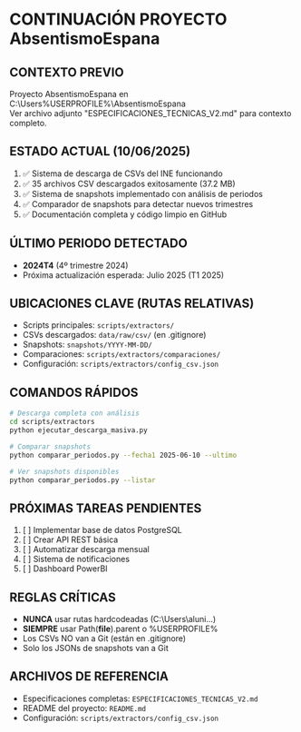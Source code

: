 # CONTINUACIÓN PROYECTO AbsentismoEspana

## CONTEXTO PREVIO
Proyecto AbsentismoEspana en C:\Users\%USERPROFILE%\AbsentismoEspana\
Ver archivo adjunto "ESPECIFICACIONES_TECNICAS_V2.md" para contexto completo.

## ESTADO ACTUAL (10/06/2025)
1. ✅ Sistema de descarga de CSVs del INE funcionando
2. ✅ 35 archivos CSV descargados exitosamente (37.2 MB) 
3. ✅ Sistema de snapshots implementado con análisis de periodos
4. ✅ Comparador de snapshots para detectar nuevos trimestres
5. ✅ Documentación completa y código limpio en GitHub

## ÚLTIMO PERIODO DETECTADO
- **2024T4** (4º trimestre 2024)
- Próxima actualización esperada: Julio 2025 (T1 2025)

## UBICACIONES CLAVE (RUTAS RELATIVAS)
- Scripts principales: `scripts/extractors/`
- CSVs descargados: `data/raw/csv/` (en .gitignore)
- Snapshots: `snapshots/YYYY-MM-DD/`
- Comparaciones: `scripts/extractors/comparaciones/`
- Configuración: `scripts/extractors/config_csv.json`

## COMANDOS RÁPIDOS
```bash
# Descarga completa con análisis
cd scripts/extractors
python ejecutar_descarga_masiva.py

# Comparar snapshots
python comparar_periodos.py --fecha1 2025-06-10 --ultimo

# Ver snapshots disponibles  
python comparar_periodos.py --listar
```

## PRÓXIMAS TAREAS PENDIENTES
1. [ ] Implementar base de datos PostgreSQL
2. [ ] Crear API REST básica
3. [ ] Automatizar descarga mensual
4. [ ] Sistema de notificaciones
5. [ ] Dashboard PowerBI

## REGLAS CRÍTICAS
- **NUNCA** usar rutas hardcodeadas (C:\Users\aluni\...)
- **SIEMPRE** usar Path(__file__).parent o %USERPROFILE%
- Los CSVs NO van a Git (están en .gitignore)
- Solo los JSONs de snapshots van a Git

## ARCHIVOS DE REFERENCIA
- Especificaciones completas: `ESPECIFICACIONES_TECNICAS_V2.md`
- README del proyecto: `README.md`
- Configuración: `scripts/extractors/config_csv.json`

